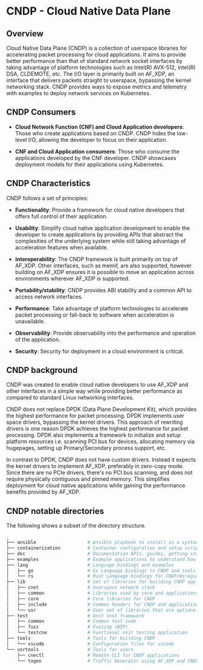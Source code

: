 # CNDP - Cloud Native Data Plane

## Overview

Cloud Native Data Plane (CNDP) is a collection of userspace libraries for accelerating packet
processing for cloud applications. It aims to provide better performance than that of standard
network socket interfaces by taking advantage of platform technologies such as Intel(R) AVX-512,
Intel(R) DSA, CLDEMOTE, etc. The I/O layer is primarily built on AF_XDP, an interface that
delivers packets straight to userspace, bypassing the kernel networking stack. CNDP provides ways
to expose metrics and telemetry with examples to deploy network services on Kubernetes.

## CNDP Consumers

* **Cloud Network Function (CNF) and Cloud Application developers**: Those who create applications
  based on CNDP. CNDP hides the low-level I/O, allowing the developer to focus on their
  application.

* **CNF and Cloud Application consumers**: Those who consume the applications developed by the CNF
  developer. CNDP showcases deployment models for their applications using Kubernetes.

## CNDP Characteristics

CNDP follows a set of principles:

* **Functionality**: Provide a framework for cloud native developers that offers full control of
  their application.

* **Usability**: Simplify cloud native application development to enable the developer to create
  applications by providing APIs that abstract the complexities of the underlying system while
  still taking advantage of acceleration features when available.

* **Interoperability**: The CNDP framework is built primarily on top of AF_XDP. Other interfaces,
  such as memif, are also supported, however building on AF_XDP ensures it is possible to move
  an application across environments wherever AF_XDP is supported.

* **Portability/stability**: CNDP provides ABI stability and a common API to access network
  interfaces.

* **Performance**: Take advantage of platform technologies to accelerate packet processing or
  fall-back to software when acceleration is unavailable.

* **Observability**: Provide observability into the performance and operation of the application.

* **Security**: Security for deployment in a cloud environment is critical.

## CNDP background

CNDP was created to enable cloud native developers to use AF_XDP and other interfaces in a simple
way while providing better performance as compared to standard Linux networking interfaces.

CNDP does not replace DPDK (Data Plane Development Kit), which provides the highest performance for
packet processing. DPDK implements user space drivers, bypassing the kernel drivers. This approach
of rewriting drivers is one reason DPDK achieves the highest performance for packet processing. DPDK
also implements a framework to initialize and setup platform resources i.e. scanning PCI bus for
devices, allocating memory via hugepages, setting up Primary/Secondary process support, etc.

In contrast to DPDK, CNDP does not have custom drivers. Instead it expects the kernel drivers to
implement AF_XDP, preferably in zero-copy mode. Since there are no PCIe drivers, there's no PCI bus
scanning, and does not require physically contiguous and pinned memory. This simplifies deployment
for cloud native applications while gaining the performance benefits provided by AF_XDP.

## CNDP notable directories

The following shows a subset of the directory structure.

``` bash
.
├── ansible                   # Ansible playbook to install in a system(s)
├── containerization          # Container configuration and setup scripts for Docker/K8s
├── doc                       # Documentation APIs, guides, getting started, ...
├── examples                  # Example applications to understand how to use CNDP features
├── lang                      # Language bindings and examples
│   ├── go                    # Go Language bindings to CNDP and tools (WIP)
│   └── rs                    # Rust Language bindings for CNDP/Wireguard (WIP)
├── lib                       # Set of libraries for building CNDP applications
│   ├── cnet                  # Userspace network stack
│   ├── common                # Libraries used by core and applications libraries
│   ├── core                  # Core libraries for CNDP
│   ├── include               # Common headers for CNDP and applications
│   └── usr                   # User set of libraries that are optional for developer
├── test                      # Unit test framework
│   ├── common                # Common test code
│   ├── fuzz                  # Fuzzing (WIP)
│   └── testcne               # Functional unit testing application
├── tools                     # Tools for building CNDP
│   └── vscode                # Configuration files for vscode
└── usrtools                  # Tools for users
    ├── cnectl                # Remote CLI for CNDP applications
    └── txgen                 # Traffic Generator using AF_XDP and CNDP
```
